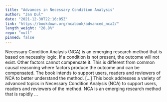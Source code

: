 ```yaml
---
title: "Advances in Necessary Condition Analysis"
author: "Jan Dul"
date: "2021-12-30T22:16:05Z"
link: "https://bookdown.org/ncabook/advanced_nca2/"
length_weight: "28.8%"
repo: "null"
pinned: false
---
```


Necessary Condition Analysis (NCA) is an emerging research method that is based on necessity logic. If a condition is not present, the outcome will not exist. Other factors cannot compensate it. This is different from common causal reasoning where factors produce the outcome and can be compensated. The book intends to support users, readers and reviewers of NCA to better understand the method. [...] This book addresses a variety of advanced topics in Necessary Condition Analysis (NCA) to support users, readers and reviewers of the method. NCA is an emerging research method that is rapidly ...
